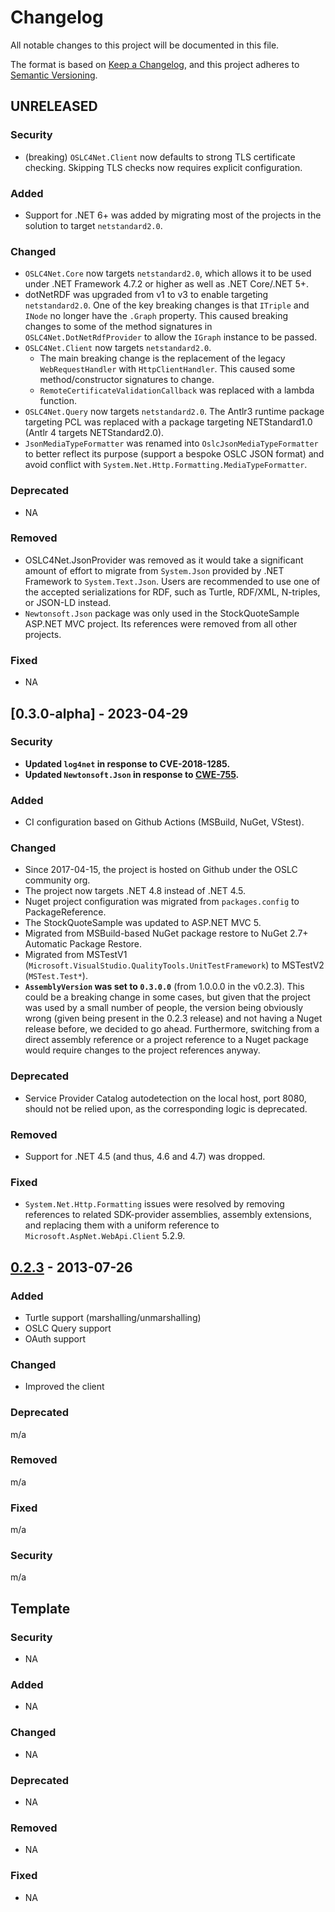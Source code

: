 # Changelog

All notable changes to this project will be documented in this file.

The format is based on [Keep a Changelog](https://keepachangelog.com/en/1.1.0/),
and this project adheres to [Semantic Versioning](https://semver.org/spec/v2.0.0.html).

## UNRELEASED

### Security

- (breaking) `OSLC4Net.Client` now defaults to strong TLS certificate checking. Skipping TLS checks now requires explicit configuration.

### Added

- Support for .NET 6+ was added by migrating most of the projects in the solution to target `netstandard2.0`.

### Changed

- `OSLC4Net.Core` now targets `netstandard2.0`, which allows it to  be used under .NET Framework 4.7.2 or higher as well as .NET Core/.NET 5+.
- dotNetRDF was upgraded from v1 to v3 to enable targeting `netstandard2.0`. One of the key breaking changes is that `ITriple` and `INode` no longer have the `.Graph` property. This caused breaking changes to some of the method signatures in `OSLC4Net.DotNetRdfProvider` to allow the `IGraph` instance to be passed.
- `OSLC4Net.Client` now targets `netstandard2.0`.
  - The main breaking change is the replacement of the legacy `WebRequestHandler` with `HttpClientHandler`. This caused some method/constructor signatures to change. 
  - `RemoteCertificateValidationCallback` was replaced with a lambda function.
- `OSLC4Net.Query` now targets `netstandard2.0`. The Antlr3 runtime package targeting PCL was replaced with a package targeting NETStandard1.0 (Antlr 4 targets NETStandard2.0).
- `JsonMediaTypeFormatter` was renamed into `OslcJsonMediaTypeFormatter` to better reflect its purpose (support a bespoke OSLC JSON format) and avoid conflict with `System.Net.Http.Formatting.MediaTypeFormatter`.

### Deprecated

- NA

### Removed

- OSLC4Net.JsonProvider was removed as it would take a significant amount of effort to migrate from `System.Json` provided by .NET Framework to `System.Text.Json`. Users are recommended to use one of the accepted serializations for RDF, such as Turtle, RDF/XML, N-triples, or JSON-LD instead.
- `Newtonsoft.Json` package was only used in the StockQuoteSample ASP.NET MVC project. Its references were removed from all other projects.

### Fixed

- NA

## [0.3.0-alpha] - 2023-04-29

### Security

- **Updated `log4net` in response to CVE-2018-1285.**
- **Updated `Newtonsoft.Json` in response to [CWE-755](https://cwe.mitre.org/data/definitions/755.html).**

### Added

- CI configuration based on Github Actions (MSBuild, NuGet, VStest).

### Changed

- Since 2017-04-15, the project is hosted on Github under the OSLC community org.
- The project now targets .NET 4.8 instead of .NET 4.5.
- Nuget project configuration was migrated from `packages.config` to PackageReference.
- The StockQuoteSample was updated to ASP.NET MVC 5.
- Migrated from MSBuild-based NuGet package restore to NuGet 2.7+ Automatic Package Restore.
- Migrated from MSTestV1 (`Microsoft.VisualStudio.QualityTools.UnitTestFramework`) to MSTestV2 (`MSTest.Test*`).
- **`AssemblyVersion` was set to `0.3.0.0`** (from 1.0.0.0 in the v0.2.3). This could be a breaking change in some cases, but given that the project was used by a small number of people, the version being obviously wrong (given being present in the 0.2.3 release) and not having a Nuget release before, we decided to go ahead. Furthermore, switching from a direct assembly reference or a project reference to a Nuget package would require changes to the project references anyway.

### Deprecated

- Service Provider Catalog autodetection on the local host, port 8080, should not be relied upon, as the corresponding logic is deprecated.

### Removed

- Support for .NET 4.5 (and thus, 4.6 and 4.7) was dropped.

### Fixed

- `System.Net.Http.Formatting` issues were resolved by removing references to related SDK-provider assemblies, assembly extensions, and replacing them with a uniform reference to `Microsoft.AspNet.WebApi.Client` 5.2.9.

## [0.2.3] - 2013-07-26

### Added

- Turtle support (marshalling/unmarshalling)
- OSLC Query support
- OAuth support

### Changed

- Improved the client

### Deprecated 

m/a

### Removed

m/a

### Fixed

m/a

### Security

m/a

## Template

### Security

- NA

### Added

- NA

### Changed

- NA

### Deprecated

- NA

### Removed

- NA

### Fixed

- NA


[unreleased]: https://github.com/OSLC/oslc4net/compare/v0.2.3...HEAD
[0.2.3]: https://github.com/OSLC/oslc4net/releases/tag/v0.2.3
